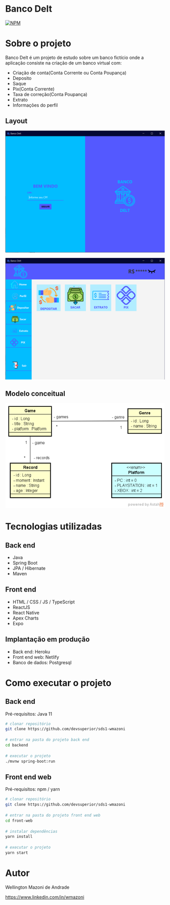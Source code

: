 # Banco Delt
[![NPM](https://img.shields.io/npm/l/react)](https://github.com/joao-ribas041/BancoDelt/blob/main/LICENSE) 

# Sobre o projeto

Banco Delt é um projeto de estudo sobre um banco fictício onde a aplicação consiste na criação de um banco virtual com:
- Criação de conta(Conta Corrente ou Conta Poupança)
- Deposito
- Saque
- Pix(Conta Corrente)
- Taxa de correção(Conta Poupança)
- Extrato
- Informações do perfil

## Layout
![App 1](https://github.com/joao-ribas041/BancoDelt/blob/main/assets/App1.png)

![App 2](https://github.com/joao-ribas041/BancoDelt/blob/main/assets/Conta-Corrente.png)

## Modelo conceitual
![Modelo Conceitual](https://github.com/acenelio/assets/raw/main/sds1/modelo-conceitual.png)

# Tecnologias utilizadas
## Back end
- Java
- Spring Boot
- JPA / Hibernate
- Maven
## Front end
- HTML / CSS / JS / TypeScript
- ReactJS
- React Native
- Apex Charts
- Expo
## Implantação em produção
- Back end: Heroku
- Front end web: Netlify
- Banco de dados: Postgresql

# Como executar o projeto

## Back end
Pré-requisitos: Java 11

```bash
# clonar repositório
git clone https://github.com/devsuperior/sds1-wmazoni

# entrar na pasta do projeto back end
cd backend

# executar o projeto
./mvnw spring-boot:run
```

## Front end web
Pré-requisitos: npm / yarn

```bash
# clonar repositório
git clone https://github.com/devsuperior/sds1-wmazoni

# entrar na pasta do projeto front end web
cd front-web

# instalar dependências
yarn install

# executar o projeto
yarn start
```

# Autor

Wellington Mazoni de Andrade

https://www.linkedin.com/in/wmazoni

